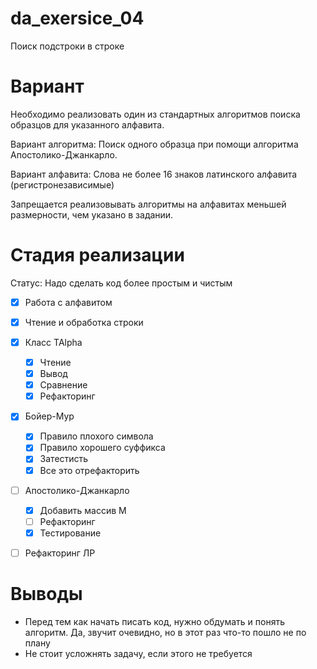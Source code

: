 # da_exersice_04

Поиск подстроки в строке

# Вариант

Необходимо реализовать один из стандартных алгоритмов поиска образцов для указанного алфавита.

Вариант алгоритма: Поиск одного образца при помощи алгоритма Апостолико-Джанкарло.

Вариант алфавита: Слова не более 16 знаков латинского алфавита (регистронезависимые)

Запрещается реализовывать алгоритмы на алфавитах меньшей размерности, чем указано в задании.

# Стадия реализации

Статус: Надо сделать код более простым и чистым

- [x] Работа с алфавитом
- [x] Чтение и обработка строки

- [x] Класс TAlpha

  - [x] Чтение
  - [x] Вывод
  - [x] Сравнение
  - [x] Рефакторинг

- [x] Бойер-Мур

  - [x] Правило плохого символа
  - [x] Правило хорошего суффикса
  - [x] Затестисть
  - [x] Все это отрефакторить

- [ ] Апостолико-Джанкарло

  - [x] Добавить массив M
  - [ ] Рефакторинг
  - [x] Тестирование

- [ ] Рефакторинг ЛР

# Выводы

- Перед тем как начать писать код, нужно обдумать и понять алгоритм. Да, звучит очевидно, но в этот раз что-то пошло не по плану
- Не стоит усложнять задачу, если этого не требуется
